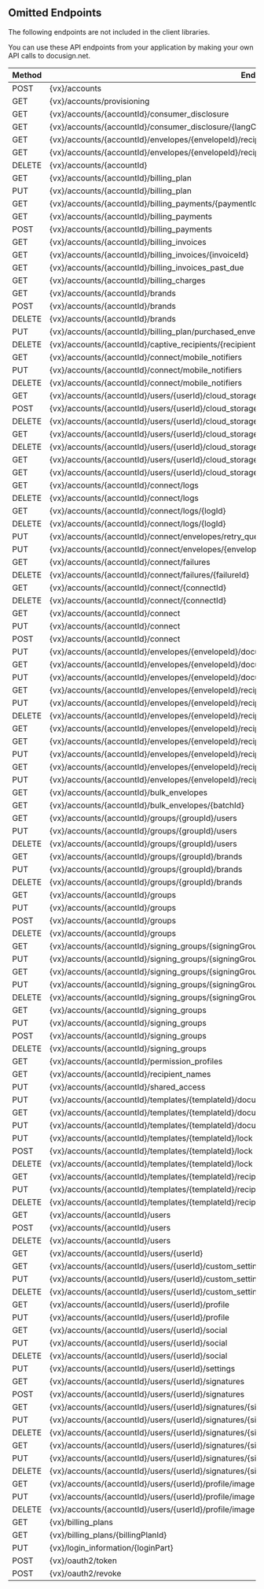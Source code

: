## Omitted Endpoints

The following endpoints are not included in the client libraries.

You can use these API endpoints from your application by making your own API calls to docusign.net.

| Method | Endpoint |
| --- | --- |
| POST | {vx}/accounts |
| GET | {vx}/accounts/provisioning |
| GET | {vx}/accounts/{accountId}/consumer_disclosure |
| GET | {vx}/accounts/{accountId}/consumer_disclosure/{langCode} |
| GET | {vx}/accounts/{accountId}/envelopes/{envelopeId}/recipients/{recipientId}/consumer_disclosure |
| GET | {vx}/accounts/{accountId}/envelopes/{envelopeId}/recipients/{recipientId}/consumer_disclosure/{langCode} |
| DELETE | {vx}/accounts/{accountId} |
| GET | {vx}/accounts/{accountId}/billing_plan |
| PUT | {vx}/accounts/{accountId}/billing_plan |
| GET | {vx}/accounts/{accountId}/billing_payments/{paymentId} |
| GET | {vx}/accounts/{accountId}/billing_payments |
| POST | {vx}/accounts/{accountId}/billing_payments |
| GET | {vx}/accounts/{accountId}/billing_invoices |
| GET | {vx}/accounts/{accountId}/billing_invoices/{invoiceId} |
| GET | {vx}/accounts/{accountId}/billing_invoices_past_due |
| GET | {vx}/accounts/{accountId}/billing_charges |
| GET | {vx}/accounts/{accountId}/brands |
| POST | {vx}/accounts/{accountId}/brands |
| DELETE | {vx}/accounts/{accountId}/brands |
| PUT | {vx}/accounts/{accountId}/billing_plan/purchased_envelopes |
| DELETE | {vx}/accounts/{accountId}/captive_recipients/{recipientPart} |
| GET | {vx}/accounts/{accountId}/connect/mobile_notifiers |
| PUT | {vx}/accounts/{accountId}/connect/mobile_notifiers |
| DELETE | {vx}/accounts/{accountId}/connect/mobile_notifiers |
| GET | {vx}/accounts/{accountId}/users/{userId}/cloud_storage |
| POST | {vx}/accounts/{accountId}/users/{userId}/cloud_storage |
| DELETE | {vx}/accounts/{accountId}/users/{userId}/cloud_storage |
| GET | {vx}/accounts/{accountId}/users/{userId}/cloud_storage/{serviceId} |
| DELETE | {vx}/accounts/{accountId}/users/{userId}/cloud_storage/{serviceId} |
| GET | {vx}/accounts/{accountId}/users/{userId}/cloud_storage/{serviceId}/folders |
| GET | {vx}/accounts/{accountId}/users/{userId}/cloud_storage/{serviceId}/folders/{folderId} |
| GET | {vx}/accounts/{accountId}/connect/logs |
| DELETE | {vx}/accounts/{accountId}/connect/logs |
| GET | {vx}/accounts/{accountId}/connect/logs/{logId} |
| DELETE | {vx}/accounts/{accountId}/connect/logs/{logId} |
| PUT | {vx}/accounts/{accountId}/connect/envelopes/retry_queue |
| PUT | {vx}/accounts/{accountId}/connect/envelopes/{envelopeId}/retry_queue |
| GET | {vx}/accounts/{accountId}/connect/failures |
| DELETE | {vx}/accounts/{accountId}/connect/failures/{failureId} |
| GET | {vx}/accounts/{accountId}/connect/{connectId} |
| DELETE | {vx}/accounts/{accountId}/connect/{connectId} |
| GET | {vx}/accounts/{accountId}/connect |
| PUT | {vx}/accounts/{accountId}/connect |
| POST | {vx}/accounts/{accountId}/connect |
| PUT | {vx}/accounts/{accountId}/envelopes/{envelopeId}/documents/{documentId} |
| GET | {vx}/accounts/{accountId}/envelopes/{envelopeId}/documents/{documentId}/pages/{pageNumber}/page_image |
| PUT | {vx}/accounts/{accountId}/envelopes/{envelopeId}/documents/{documentId}/pages/{pageNumber}/page_image |
| GET | {vx}/accounts/{accountId}/envelopes/{envelopeId}/recipients/{recipientId}/bulk_recipients |
| PUT | {vx}/accounts/{accountId}/envelopes/{envelopeId}/recipients/{recipientId}/bulk_recipients |
| DELETE | {vx}/accounts/{accountId}/envelopes/{envelopeId}/recipients/{recipientId}/bulk_recipients |
| GET | {vx}/accounts/{accountId}/envelopes/{envelopeId}/recipients/{recipientId}/signature |
| GET | {vx}/accounts/{accountId}/envelopes/{envelopeId}/recipients/{recipientId}/initials_image |
| PUT | {vx}/accounts/{accountId}/envelopes/{envelopeId}/recipients/{recipientId}/initials_image |
| GET | {vx}/accounts/{accountId}/envelopes/{envelopeId}/recipients/{recipientId}/signature_image |
| PUT | {vx}/accounts/{accountId}/envelopes/{envelopeId}/recipients/{recipientId}/signature_image |
| GET | {vx}/accounts/{accountId}/bulk_envelopes |
| GET | {vx}/accounts/{accountId}/bulk_envelopes/{batchId} |
| GET | {vx}/accounts/{accountId}/groups/{groupId}/users |
| PUT | {vx}/accounts/{accountId}/groups/{groupId}/users |
| DELETE | {vx}/accounts/{accountId}/groups/{groupId}/users |
| GET | {vx}/accounts/{accountId}/groups/{groupId}/brands |
| PUT | {vx}/accounts/{accountId}/groups/{groupId}/brands |
| DELETE | {vx}/accounts/{accountId}/groups/{groupId}/brands |
| GET | {vx}/accounts/{accountId}/groups |
| PUT | {vx}/accounts/{accountId}/groups |
| POST | {vx}/accounts/{accountId}/groups |
| DELETE | {vx}/accounts/{accountId}/groups |
| GET | {vx}/accounts/{accountId}/signing_groups/{signingGroupId} |
| PUT | {vx}/accounts/{accountId}/signing_groups/{signingGroupId} |
| GET | {vx}/accounts/{accountId}/signing_groups/{signingGroupId}/users |
| PUT | {vx}/accounts/{accountId}/signing_groups/{signingGroupId}/users |
| DELETE | {vx}/accounts/{accountId}/signing_groups/{signingGroupId}/users |
| GET | {vx}/accounts/{accountId}/signing_groups |
| PUT | {vx}/accounts/{accountId}/signing_groups |
| POST | {vx}/accounts/{accountId}/signing_groups |
| DELETE | {vx}/accounts/{accountId}/signing_groups |
| GET | {vx}/accounts/{accountId}/permission_profiles |
| GET | {vx}/accounts/{accountId}/recipient_names |
| PUT | {vx}/accounts/{accountId}/shared_access |
| PUT | {vx}/accounts/{accountId}/templates/{templateId}/documents/{documentId} |
| GET | {vx}/accounts/{accountId}/templates/{templateId}/documents/{documentId}/pages/{pageNumber}/page_image |
| PUT | {vx}/accounts/{accountId}/templates/{templateId}/documents/{documentId}/pages/{pageNumber}/page_image |
| PUT | {vx}/accounts/{accountId}/templates/{templateId}/lock |
| POST | {vx}/accounts/{accountId}/templates/{templateId}/lock |
| DELETE | {vx}/accounts/{accountId}/templates/{templateId}/lock |
| GET | {vx}/accounts/{accountId}/templates/{templateId}/recipients/{recipientId}/bulk_recipients |
| PUT | {vx}/accounts/{accountId}/templates/{templateId}/recipients/{recipientId}/bulk_recipients |
| DELETE | {vx}/accounts/{accountId}/templates/{templateId}/recipients/{recipientId}/bulk_recipients |
| GET | {vx}/accounts/{accountId}/users |
| POST | {vx}/accounts/{accountId}/users |
| DELETE | {vx}/accounts/{accountId}/users |
| GET | {vx}/accounts/{accountId}/users/{userId} |
| GET | {vx}/accounts/{accountId}/users/{userId}/custom_settings |
| PUT | {vx}/accounts/{accountId}/users/{userId}/custom_settings |
| DELETE | {vx}/accounts/{accountId}/users/{userId}/custom_settings |
| GET | {vx}/accounts/{accountId}/users/{userId}/profile |
| PUT | {vx}/accounts/{accountId}/users/{userId}/profile |
| GET | {vx}/accounts/{accountId}/users/{userId}/social |
| PUT | {vx}/accounts/{accountId}/users/{userId}/social |
| DELETE | {vx}/accounts/{accountId}/users/{userId}/social |
| PUT | {vx}/accounts/{accountId}/users/{userId}/settings |
| GET | {vx}/accounts/{accountId}/users/{userId}/signatures |
| POST | {vx}/accounts/{accountId}/users/{userId}/signatures |
| GET | {vx}/accounts/{accountId}/users/{userId}/signatures/{signatureId} |
| PUT | {vx}/accounts/{accountId}/users/{userId}/signatures/{signatureId} |
| DELETE | {vx}/accounts/{accountId}/users/{userId}/signatures/{signatureId} |
| GET | {vx}/accounts/{accountId}/users/{userId}/signatures/{signatureId}/{imageType} |
| PUT | {vx}/accounts/{accountId}/users/{userId}/signatures/{signatureId}/{imageType} |
| DELETE | {vx}/accounts/{accountId}/users/{userId}/signatures/{signatureId}/{imageType} |
| GET | {vx}/accounts/{accountId}/users/{userId}/profile/image |
| PUT | {vx}/accounts/{accountId}/users/{userId}/profile/image |
| DELETE | {vx}/accounts/{accountId}/users/{userId}/profile/image |
| GET | {vx}/billing_plans |
| GET | {vx}/billing_plans/{billingPlanId} |
| PUT | {vx}/login_information/{loginPart} |
| POST | {vx}/oauth2/token |
| POST | {vx}/oauth2/revoke |
